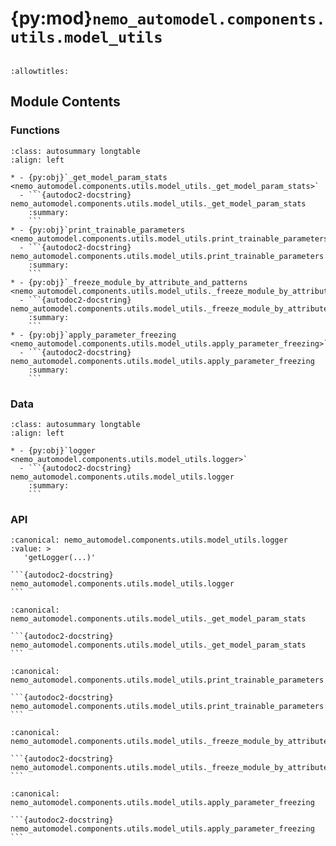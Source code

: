 # {py:mod}`nemo_automodel.components.utils.model_utils`

```{py:module} nemo_automodel.components.utils.model_utils
```

```{autodoc2-docstring} nemo_automodel.components.utils.model_utils
:allowtitles:
```

## Module Contents

### Functions

````{list-table}
:class: autosummary longtable
:align: left

* - {py:obj}`_get_model_param_stats <nemo_automodel.components.utils.model_utils._get_model_param_stats>`
  - ```{autodoc2-docstring} nemo_automodel.components.utils.model_utils._get_model_param_stats
    :summary:
    ```
* - {py:obj}`print_trainable_parameters <nemo_automodel.components.utils.model_utils.print_trainable_parameters>`
  - ```{autodoc2-docstring} nemo_automodel.components.utils.model_utils.print_trainable_parameters
    :summary:
    ```
* - {py:obj}`_freeze_module_by_attribute_and_patterns <nemo_automodel.components.utils.model_utils._freeze_module_by_attribute_and_patterns>`
  - ```{autodoc2-docstring} nemo_automodel.components.utils.model_utils._freeze_module_by_attribute_and_patterns
    :summary:
    ```
* - {py:obj}`apply_parameter_freezing <nemo_automodel.components.utils.model_utils.apply_parameter_freezing>`
  - ```{autodoc2-docstring} nemo_automodel.components.utils.model_utils.apply_parameter_freezing
    :summary:
    ```
````

### Data

````{list-table}
:class: autosummary longtable
:align: left

* - {py:obj}`logger <nemo_automodel.components.utils.model_utils.logger>`
  - ```{autodoc2-docstring} nemo_automodel.components.utils.model_utils.logger
    :summary:
    ```
````

### API

````{py:data} logger
:canonical: nemo_automodel.components.utils.model_utils.logger
:value: >
   'getLogger(...)'

```{autodoc2-docstring} nemo_automodel.components.utils.model_utils.logger
```

````

````{py:function} _get_model_param_stats(model: torch.nn.Module) -> tuple[int, int, float]
:canonical: nemo_automodel.components.utils.model_utils._get_model_param_stats

```{autodoc2-docstring} nemo_automodel.components.utils.model_utils._get_model_param_stats
```
````

````{py:function} print_trainable_parameters(model: torch.nn.Module) -> tuple[int, int]
:canonical: nemo_automodel.components.utils.model_utils.print_trainable_parameters

```{autodoc2-docstring} nemo_automodel.components.utils.model_utils.print_trainable_parameters
```
````

````{py:function} _freeze_module_by_attribute_and_patterns(model, attribute_name, name_patterns)
:canonical: nemo_automodel.components.utils.model_utils._freeze_module_by_attribute_and_patterns

```{autodoc2-docstring} nemo_automodel.components.utils.model_utils._freeze_module_by_attribute_and_patterns
```
````

````{py:function} apply_parameter_freezing(model, freeze_config)
:canonical: nemo_automodel.components.utils.model_utils.apply_parameter_freezing

```{autodoc2-docstring} nemo_automodel.components.utils.model_utils.apply_parameter_freezing
```
````
